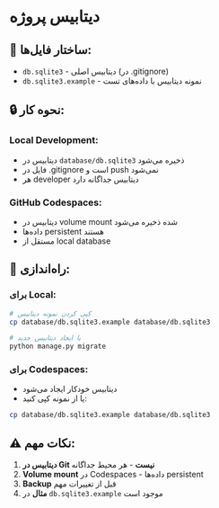 # دیتابیس پروژه

## 📁 **ساختار فایل‌ها:**

- `db.sqlite3` - دیتابیس اصلی (در .gitignore)
- `db.sqlite3.example` - نمونه دیتابیس با داده‌های تست

## 🔒 **نحوه کار:**

### **Local Development:**
- دیتابیس در `database/db.sqlite3` ذخیره می‌شود
- فایل در .gitignore است و push نمی‌شود
- هر developer دیتابیس جداگانه دارد

### **GitHub Codespaces:**
- دیتابیس در volume mount شده ذخیره می‌شود
- داده‌ها persistent هستند
- مستقل از local database

## 🚀 **راه‌اندازی:**

### **برای Local:**
```bash
# کپی کردن نمونه دیتابیس
cp database/db.sqlite3.example database/db.sqlite3

# یا ایجاد دیتابیس جدید
python manage.py migrate
```

### **برای Codespaces:**
- دیتابیس خودکار ایجاد می‌شود
- یا از نمونه کپی کنید:
```bash
cp database/db.sqlite3.example database/db.sqlite3
```

## ⚠️ **نکات مهم:**

1. **دیتابیس در Git نیست** - هر محیط جداگانه
2. **Volume mount** در Codespaces - داده‌ها persistent
3. **Backup** قبل از تغییرات مهم
4. **مثال** در `db.sqlite3.example` موجود است
